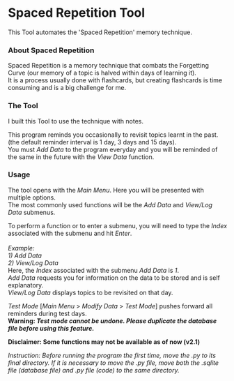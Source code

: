 # Spaced Repetition Tool

This Tool automates the 'Spaced Repetition' memory technique.

### About Spaced Repetition

Spaced Repetition is a memory technique that combats the Forgetting Curve (our memory of a topic is halved within days of learning it). </br>
It is a process usually done with flashcards, but creating flashcards is time consuming and is a big challenge for me.

### The Tool

I built this Tool to use the technique with notes.

This program reminds you occasionally to revisit topics learnt in the past.
(the default reminder interval is 1 day, 3 days and 15 days). </br>
You must *Add Data* to the program everyday and you will be reminded of the same in the future with the *View Data* function. </br>

### Usage

The tool opens with the *Main Menu*. Here you will be presented with multiple options.</br> The most commonly used functions will be the *Add Data* and *View/Log Data* submenus. </br>

To perform a function or to enter a submenu, you will need to type the *Index* associated with the submenu and hit *Enter*.</br></br>
*Example:*</br>
*1) Add Data*</br>
*2) View/Log Data*</br>
Here, the *Index* associated with the submenu *Add Data* is *1*.</br>
*Add Data* requests you for information on the data to be stored and is self explanatory. </br>
*View/Log Data* displays topics to be revisited on that day. </br>

*Test Mode* [*Main Menu* > *Modify Data* > *Test Mode*] pushes forward all reminders during test days. </br>
**Warning: *Test mode cannot be undone. Please duplicate the database file before using this feature.***

**Disclaimer: Some functions may not be available as of now (v2.1)**

*Instruction: Before running the program the first time, move the .py to its final directory.*
    *If it is necessary to move the .py file, move both the .sqlite file (database file) and .py file (code) to the same directory.*
